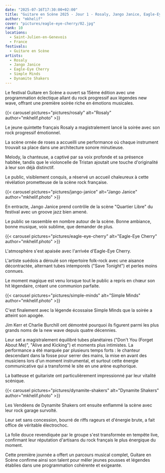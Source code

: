 ```yaml
---
date: "2025-07-16T17:30:00+02:00"
title: "Guitare en Scène 2025 - Jour 1 - Rosaly, Jango Janice, Eagle-Eye Cherry, Simple Minds, Dynamite Shakers"
author: "mkhelif"
cover: "pictures/eagle-eye-cherry/02.jpg"
rank: 10
locations:
  - Saint-Julien-en-Genevois
  - France
festivals:
  - Guitare en Scène
artists:
  - Rosaly
  - Jango Janice
  - Eagle-Eye Cherry
  - Simple Minds
  - Dynamite Shakers
---
```


Le festival Guitare en Scène a ouvert sa 15ème édition avec une programmation éclectique allant du rock progressif aux
légendes new wave, offrant une première soirée riche en émotions musicales.


{{< carousel pictures="pictures/rosaly" alt="Rosaly" author="mkhelif.photo" >}}

Le jeune quintette français Rosaly a magistralement lancé la soirée avec son rock progressif émotionnel.

La scène ornée de roses a accueilli une performance où chaque instrument trouvait sa place dans une architecture sonore
minutieuse.

Melody, la chanteuse, a captivé par sa voix profonde et sa présence habitée, tandis que le violoncelle de Tristan
ajoutait une touche d'originalité à leur son déjà distinctif.

Le public, visiblement conquis, a réservé un accueil chaleureux à cette révélation prometteuse de la scène rock
française.


{{< carousel pictures="pictures/jango-janice" alt="Jango Janice" author="mkhelif.photo" >}}

En entracte, Jango Janice prend contrôle de la scène "Quartier Libre" du festival avec un groove jazz bien amené.

Le public se rassemble en nombre autour de la scène. Bonne ambiance, bonne musique, voix sublime, que demander de plus.


{{< carousel pictures="pictures/eagle-eye-cherry" alt="Eagle-Eye Cherry" author="mkhelif.photo" >}}

L'atmosphère s'est apaisée avec l'arrivée d'Eagle-Eye Cherry.

L'artiste suédois a déroulé son répertoire folk-rock avec une aisance décontractée, alternant tubes intemporels ("Save
Tonight") et perles moins connues.

Le moment magique est venu lorsque tout le public a repris en chœur son hit légendaire, créant une communion parfaite.


{{< carousel pictures="pictures/simple-minds" alt="Simple Minds" author="mkhelif.photo" >}}

C'est finalement avec la légende écossaise Simple Minds que la soirée a atteint son apogée.

Jim Kerr et Charlie Burchill ont démontré pourquoi ils figurent parmi les plus grands noms de la new wave depuis quatre
décennies.

Leur set a magistralement équilibré tubes planétaires ("Don't You (Forget About Me)", "Alive and Kicking") et moments
plus intimistes.
La performance a été marquée par plusieurs temps forts : le chanteur descendant dans la fosse pour serrer des mains, la
mise en avant des musiciens lors d'un moment instrumental, et surtout cette énergie communicative qui a transformé le
site en une arène euphorique.

La batteuse et guitariste ont particulièrement impressionné par leur vitalité scénique.


{{< carousel pictures="pictures/dynamite-shakers" alt="Dynamite Shakers" author="mkhelif.photo" >}}

Les Vendéens de Dynamite Shakers ont ensuite enflammé la scène avec leur rock garage survolté.

Leur set sans concession, bourré de riffs rageurs et d'énergie brute, a fait office de véritable électrochoc.

La folie douce revendiquée par le groupe s'est transformée en tempête live, confirmant leur réputation d'artisans du
rock français le plus énergique du moment.


Cette première journée a offert un parcours musical complet, Guitare en Scène confirme ainsi son talent pour mêler
jeunes pousses et légendes établies dans une programmation cohérente et exigeante.

